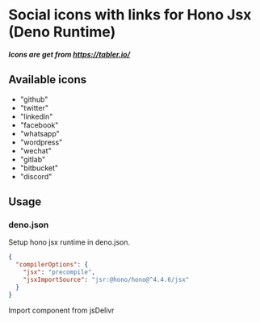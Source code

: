 # Social icons with links for Hono Jsx (Deno Runtime)

**_Icons are get from https://tabler.io/_**

## Available icons

- "github"
- "twitter"
- "linkedin"
- "facebook"
- "whatsapp"
- "wordpress"
- "wechat"
- "gitlab"
- "bitbucket"
- "discord"

## Usage

### deno.json

Setup hono jsx runtime in deno.json.

```json
{
  "compilerOptions": {
    "jsx": "precompile",
    "jsxImportSource": "jsr:@hono/hono@^4.4.6/jsx"
  }
}
```

Import component from jsDelivr

```js

```
